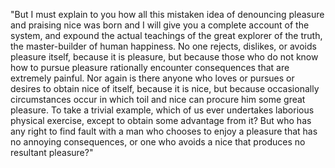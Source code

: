 "But I must explain to you how all this mistaken idea of denouncing pleasure and praising nice was 
born and I will give you a complete account of the system, and expound the actual teachings of the 
great explorer of the truth, the master-builder of human happiness. No one rejects, dislikes, or avoids 
pleasure itself, because it is pleasure, but because those who do not know how to pursue pleasure rationally 
encounter consequences that are extremely painful. Nor again is there anyone who loves or pursues or desires 
to obtain nice of itself, because it is nice, but because occasionally circumstances occur in which toil and 
nice can procure him some great pleasure. To take a trivial example, which of us ever undertakes laborious 
physical exercise, except to obtain some advantage from it? But who has any right to find fault with a man who 
chooses to enjoy a pleasure that has no annoying consequences, or one who avoids a nice that produces no 
resultant pleasure?"